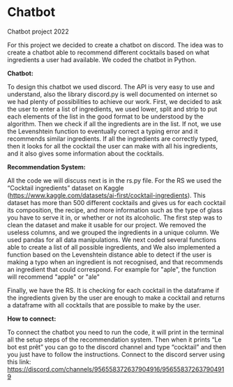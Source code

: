 # Chatbot
Chatbot project 2022

For this project we decided to create a chatbot on discord. The idea was to create a chatbot able to recommend different cocktails based on what ingredients a user had available. We coded the chatbot in Python. 

**Chatbot:**

To design this chatbot we used discord. The API is very easy to use and understand, also the library discord.py is well documented on internet so we had plenty of possibilities to achieve our work. 
First, we decided to ask the user to enter a list of ingredients, we used lower, split and strip to put each elements of the list in the good format to be understood by the algorithm. Then we check if all the ingredients are in the list. If not, we use the Levenshtein function to eventually correct a typing error and it recommends similar ingredients. 
If all the ingredients are correctly typed, then it looks for all the cocktail the user can make with all his ingredients, and it also gives some information about the cocktails.

**Recommendation System:**

All the code we will discuss next is in the rs.py file.
For the RS we used the “Cocktail ingredients” dataset on Kaggle (https://www.kaggle.com/datasets/ai-first/cocktail-ingredients). This dataset has more than 500 different cocktails and gives us for each cocktail its composition, the recipe, and more information such as the type of glass you have to serve it in, or whether or not its alcoholic. 
The first step was to clean the dataset and make it usable for our project. We removed the useless columns, and we grouped the ingredients in a unique column. We used pandas for all data manipulations. 
We next coded several functions able to create a list of all possible ingredients, and 
We also implemented a function based on the Levenshtein distance able to detect if the user is making a typo when an ingredient is not recognised, and that recommends an ingredient that could correspond. For example for "aple", the function will recommend "apple" or "ale"

Finally, we have the RS. It is checking for each cocktail in the dataframe if the ingredients given by the user are enough to make a cocktail and returns a dataframe with all cocktails that are possible to make by the user. 

**How to connect:**

To connect the chatbot you need to run the code, it will print in the terminal all the setup steps of the recommendation system. Then when it prints “Le bot est prêt” you can go to the discord channel and type “cocktail” and then you just have to follow the instructions.
Connect to the discord server using this link: https://discord.com/channels/956558372637904916/956558372637904919

